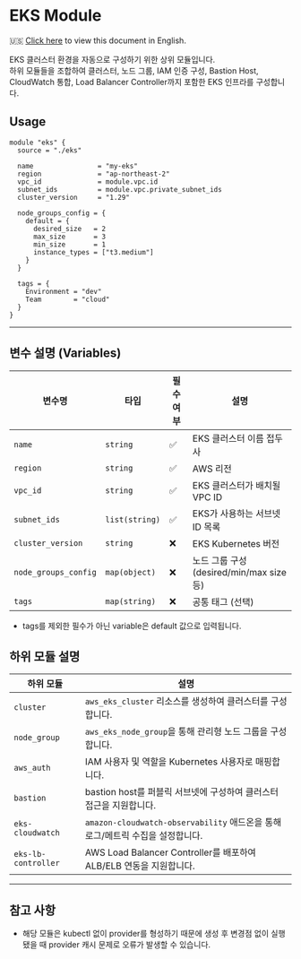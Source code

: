 # EKS Module

🇺🇸 [Click here](README.md) to view this document in English.

EKS 클러스터 환경을 자동으로 구성하기 위한 상위 모듈입니다.  
하위 모듈들을 조합하여 클러스터, 노드 그룹, IAM 인증 구성, Bastion Host, CloudWatch 통합, Load Balancer Controller까지 포함한 EKS 인프라를 구성합니다.


## Usage

~~~hcl
module "eks" {
  source = "./eks"

  name                = "my-eks"
  region              = "ap-northeast-2"
  vpc_id              = module.vpc.id
  subnet_ids          = module.vpc.private_subnet_ids
  cluster_version     = "1.29"

  node_groups_config = {
    default = {
      desired_size   = 2
      max_size       = 3
      min_size       = 1
      instance_types = ["t3.medium"]
    }
  }

  tags = {
    Environment = "dev"
    Team        = "cloud"
  }
}
~~~

---

## 변수 설명 (Variables)

| 변수명           | 타입           | 필수 여부 | 설명                                   |
|------------------|----------------|------------|----------------------------------------|
| `name`           | `string`       | ✅         | EKS 클러스터 이름 접두사               |
| `region`         | `string`       | ✅         | AWS 리전                               |
| `vpc_id`         | `string`       | ✅         | EKS 클러스터가 배치될 VPC ID           |
| `subnet_ids`     | `list(string)` | ✅         | EKS가 사용하는 서브넷 ID 목록          |
| `cluster_version`| `string`       | ❌         | EKS Kubernetes 버전                     |
| `node_groups_config`    | `map(object)`  | ❌         | 노드 그룹 구성 (desired/min/max size 등)|
| `tags`           | `map(string)`  | ❌         | 공통 태그 (선택)                        |

- tags를 제외한 필수가 아닌 variable은 default 값으로 입력됩니다.


## 하위 모듈 설명

| 하위 모듈             | 설명 |
|------------------------|------|
| `cluster`              | `aws_eks_cluster` 리소스를 생성하여 클러스터를 구성합니다. |
| `node_group`           | `aws_eks_node_group`을 통해 관리형 노드 그룹을 구성합니다. |
| `aws_auth`             | IAM 사용자 및 역할을 Kubernetes 사용자로 매핑합니다. |
| `bastion`              | bastion host를 퍼블릭 서브넷에 구성하여 클러스터 접근을 지원합니다. |
| `eks-cloudwatch`       | `amazon-cloudwatch-observability` 애드온을 통해 로그/메트릭 수집을 설정합니다. |
| `eks-lb-controller`    | AWS Load Balancer Controller를 배포하여 ALB/ELB 연동을 지원합니다. |

---

## 참고 사항

- 해당 모듈은 kubectl 없이 provider를 형성하기 때문에 생성 후 변경점 없이 실행됐을 때 provider 캐시 문제로 오류가 발생할 수 있습니다.
